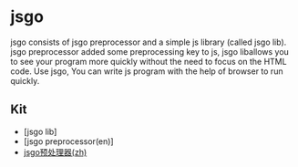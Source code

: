 jsgo
==========
jsgo consists of jsgo preprocessor and a simple js library (called jsgo lib). jsgo preprocessor added some preprocessing key to js, jsgo liballows you to see your program more quickly without the need to focus on the HTML code. Use jsgo, You can write js program with the help of browser to run quickly.

Kit
----------
* [jsgo lib]
* [jsgo preprocessor(en)]
* [jsgo预处理器(zh)](jsgo预处理器.md)